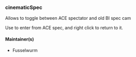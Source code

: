 ### cinematicSpec

Allows to toggle between ACE spectator and old BI spec cam

Use <F2> to enter from ACE spec, and right click to return to it.

#### Maintainer(s)
* Fusselwurm

